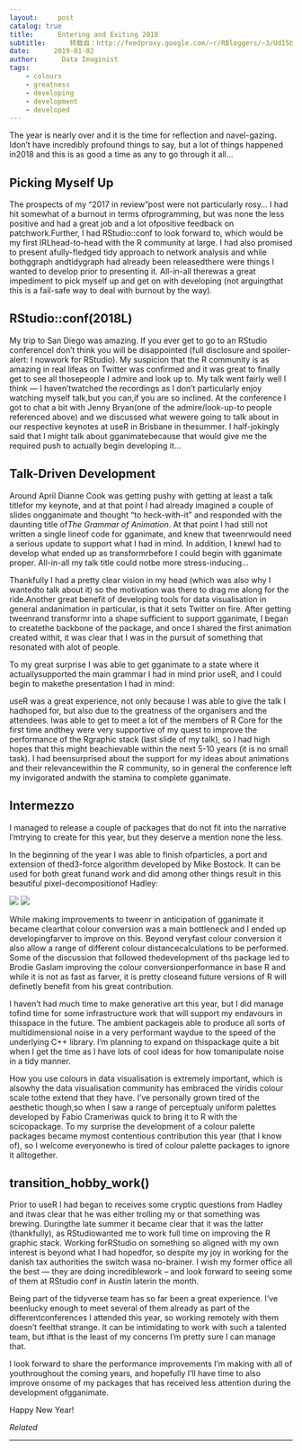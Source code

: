 ```yaml
---
layout:     post
catalog: true
title:      Entering and Exiting 2018
subtitle:      转载自：http://feedproxy.google.com/~r/RBloggers/~3/UdI5bkYba1A/
date:      2019-01-02
author:      Data Imaginist
tags:
    - colours
    - greatness
    - developing
    - development
    - developed
---
```






The year is nearly over and it is the time for reflection and navel-gazing. Idon’t have incredibly profound things to say, but a lot of things happened in2018 and this is as good a time as any to go through it all…

## Picking Myself Up

The prospects of my “2017 in review”post were not particularly rosy… I had hit somewhat of a burnout in terms ofprogramming, but was none the less positive and had a great job and a lot ofpositive feedback on patchwork.Further, I had RStudio::conf to look forward to, which would be my first IRLhead-to-head with the R community at large. I had also promised to present afully-fledged tidy approach to network analysis and while bothggraph andtidygraph had already been releasedthere were things I wanted to develop prior to presenting it. All-in-all therewas a great impediment to pick myself up and get on with developing (not arguingthat this is a fail-safe way to deal with burnout by the way).

## RStudio::conf(2018L)

My trip to San Diego was amazing. If you ever get to go to an RStudio conferenceI don’t think you will be disappointed (full disclosure and spoiler-alert: I nowwork for RStudio). My suspicion that the R community is as amazing in real lifeas on Twitter was confirmed and it was great to finally get to see all thosepeople I admire and look up to. My talk went fairly well I think — I haven’twatched the recordings as I don’t particularly enjoy watching myself talk,but you can,if you are so inclined. At the conference I got to chat a bit with Jenny Bryan(one of the admire/look-up-to people referenced above) and we discussed what wewere going to talk about in our respective keynotes at useR in Brisbane in thesummer. I half-jokingly said that I might talk about gganimatebecause that would give me the required push to actually begin developing it…

## Talk-Driven Development

Around April Dianne Cook was getting pushy with getting at least a talk titlefor my keynote, and at that point I had already imagined a couple of slides ongganimate and thought “to heck-with-it” and responded with the daunting title of*The Grammar of Animation*. At that point I had still not written a single lineof code for gganimate, and knew that tweenrwould need a serious update to support what I had in mind. In addition, I knewI had to develop what ended up as transformrbefore I could begin with gganimate proper. All-in-all my talk title could notbe more stress-inducing…

Thankfully I had a pretty clear vision in my head (which was also why I wantedto talk about it) so the motivation was there to drag me along for the ride.Another great benefit of developing tools for data visualisation in general andanimation in particular, is that it sets Twitter on fire. After getting tweenrand transformr into a shape sufficient to support gganimate, I began to createthe backbone of the package, and once I shared the first animation created withit, it was clear that I was in the pursuit of something that resonated with alot of people.

To my great surprise I was able to get gganimate to a state where it actuallysupported the main grammar I had in mind prior useR, and I could begin to makethe presentation I had in mind:


useR was a great experience, not only because I was able to give the talk I hadhoped for, but also due to the greatness of the organisers and the attendees. Iwas able to get to meet a lot of the members of R Core for the first time andthey were very supportive of my quest to improve the performance of the Rgraphic stack (last slide of my talk), so I had high hopes that this might beachievable within the next 5-10 years (it is no small task). I had beensurprised about the support for my ideas about animations and their relevancewithin the R community, so in general the conference left my invigorated andwith the stamina to complete gganimate.

## Intermezzo

I managed to release a couple of packages that do not fit into the narrative I’mtrying to create for this year, but they deserve a mention none the less.

In the beginning of the year I was able to finish ofparticles, a port and extension of thed3-force algorithm developed by Mike Bostock. It can be used for both great funand work and did among other things result in this beautiful pixel-decompositionof Hadley:

![](https://i0.wp.com/www.data-imaginist.com/assets/images/hadley.gif?w=456&ssl=1)
![](https://i0.wp.com/www.data-imaginist.com/assets/images/hadley.gif?w=456&ssl=1)


While making improvements to tweenr in anticipation of gganimate it became clearthat colour conversion was a main bottleneck and I ended up developingfarver to improve on this. Beyond veryfast colour conversion it also allow a range of different colour distancecalculations to be performed. Some of the discussion that followed thedevelopment of ths package led to Brodie Gaslam improving the colour conversionperformance in base R and while it is not as fast as farver, it is pretty closeand future versions of R will definetly benefit from his great contribution.

I haven’t had much time to make generative art this year, but I did manage tofind time for some infrastructure work that will support my endavours in thisspace in the future. The ambient packageis able to produce all sorts of multidimensional noise in a very performant waydue to the speed of the underlying C++ library. I’m planning to expand on thispackage quite a bit when I get the time as I have lots of cool ideas for how tomanipulate noise in a tidy manner.

How you use colours in data visualisation is extremely important, which is alsowhy the data visualisation community has embraced the viridis colour scale tothe extend that they have. I’ve personally grown tired of the aesthetic though,so when I saw a range of perceptualy uniform palettes developed by Fabio Crameriwas quick to bring it to R with the scicopackage. To my surprise the development of a colour palette packages became mymost contentious contribution this year (that I know of), so I welcome everyonewho is tired of colour palette packages to ignore it alltogether.

## transition_hobby_work()

Prior to useR I had began to receives some cryptic questions from Hadley and itwas clear that he was either trolling my or that something was brewing. Duringthe late summer it became clear that it was the latter (thankfully), as RStudiowanted me to work full time on improving the R graphic stack. Working forRStudio on something so aligned with my own interest is beyond what I had hopedfor, so despite my joy in working for the danish tax authorities the switch wasa no-brainer. I wish my former office all the best — they are doing incrediblework – and look forward to seeing some of them at RStudio conf in Austin laterin the month.

Being part of the tidyverse team has so far been a great experience. I’ve beenlucky enough to meet several of them already as part of the differentconferences I attended this year, so working remotely with them doesn’t feelthat strange. It can be intimidating to work with such a talented team, but ifthat is the least of my concerns I’m pretty sure I can manage that.

I look forward to share the performance improvements I’m making with all of youthroughout the coming years, and hopefully I’ll have time to also improve onsome of my packages that has received less attention during the development ofgganimate.

Happy New Year!


*Related*








---
